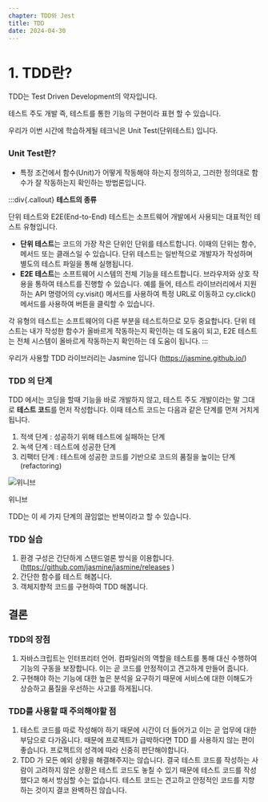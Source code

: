 ```yaml
---
chapter: TDD와 Jest
title: TDD
date: 2024-04-30
---
```


# 1. TDD란?

TDD는 Test Driven Development의 약자입니다.

테스트 주도 개발 즉, 테스트를 통한 기능의 구현이라 표현 할 수 있습니다.

우리가 이번 시간에 학습하게될 테크닉은 Unit Test(단위테스트) 입니다.

### Unit Test란?

- 특정 조건에서 함수(Unit)가 어떻게 작동해야 하는지 정의하고, 그러한 정의대로 함수가 잘 작동하는지 확인하는 방법론입니다.

:::div{.callout}
**테스트의 종류**

단위 테스트와 E2E(End-to-End) 테스트는 소프트웨어 개발에서 사용되는 대표적인 테스트 유형입니다.

- **단위 테스트**는 코드의 가장 작은 단위인 단위를 테스트합니다. 이때의 단위는 함수, 메서드 또는 클래스일 수 있습니다. 단위 테스트는 일반적으로 개발자가 작성하며 별도의 테스트 파일을 통해 실행됩니다.
- **E2E 테스트**는 소프트웨어 시스템의 전체 기능을 테스트합니다. 브라우저와 상호 작용을 통하여 테스트를 진행할 수 있습니다. 예를 들어, 테스트 라이브러리에서 지원하는 API 명령어의 cy.visit() 메서드를 사용하여 특정 URL로 이동하고 cy.click() 메서드를 사용하여 버튼을 클릭할 수 있습니다.

각 유형의 테스트는 소프트웨어의 다른 부분을 테스트하므로 모두 중요합니다. 단위 테스트는 내가 작성한 함수가 올바르게 작동하는지 확인하는 데 도움이 되고, E2E 테스트는 전체 시스템이 올바르게 작동하는지 확인하는 데 도움이 됩니다.
:::

우리가 사용할 TDD 라이브러리는 Jasmine 입니다 (https://jasmine.github.io/)

### **TDD 의 단계**

TDD 에서는 코딩을 할때 기능을 바로 개발하지 않고, 테스트 주도 개발이라는 말 그대로 **테스트 코드**를 먼저 작성합니다. 이때 테스트 코드는 다음과 같은 단계를 먼저 거치게 됩니다.

1. 적색 단계 : 성공하기 위해 테스트에 실패하는 단계
2. 녹색 단계 : 테스트에 성공한 단계
3. 리팩터 단계 : 테스트에 성공한 코드를 기반으로 코드의 품질을 높이는 단계 (refactoring)

![위니브](/images/javascript/chapter18/01-1.png)

위니브

TDD는 이 세 가지 단계의 끊임없는 반복이라고 할 수 있습니다.

### TDD 실습

1. 환경 구성은 간단하게 스탠드얼론 방식을 이용합니다. (https://github.com/jasmine/jasmine/releases )
2. 간단한 함수를 테스트 해봅니다.
3. 객체지향적 코드를 구현하여 TDD 해봅니다.

## 결론

### TDD의 장점

1. 자바스크립트는 인터프리터 언어. 컴파일러의 역할을 테스트를 통해 대신 수행하여 기능의 구동을 보장합니다. 이는 곧 코드를 안정적이고 견고하게 만들어 줍니다.
2. 구현해야 하는 기능에 대한 높은 분석을 요구하기 때문에 서비스에 대한 이해도가 상승하고 품질을 우선하는 사고를 하게됩니다.

### TDD를 사용할 때 주의해야할 점

1. 테스트 코드를 따로 작성해야 하기 때문에 시간이 더 들어가고 이는 곧 업무에 대한 부담으로 다가옵니다. 때문에 프로젝트가 급박하다면 TDD 를 사용하지 않는 편이 좋습니다. 프로젝트의 성격에 따라 신중히 판단해야합니다.
2. TDD 가 모든 예외 상황을 해결해주지는 않습니다. 결국 테스트 코드를 작성하는 사람이 고려하지 않은 상황은 테스트 코드도 놓칠 수 있기 때문에 테스트 코드를 작성했다고 해서 방심할 수는 없습니다. 테스트 코드는 견고하고 안정적인 코드를 지향하는 것이지 결코 완벽하진 않습니다.
